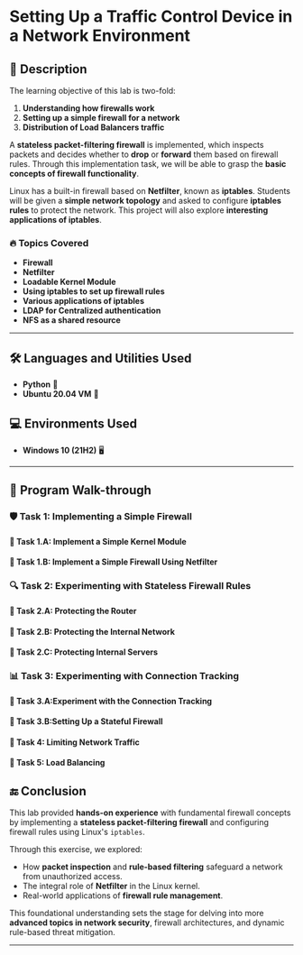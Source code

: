 # Setting Up a Traffic Control Device in a Network Environment

## 📌 Description  
The learning objective of this lab is two-fold:  

1. **Understanding how firewalls work**  
2. **Setting up a simple firewall for a network**
3. **Distribution of Load Balancers traffic**

 A **stateless packet-filtering firewall** is implemented, which inspects packets and decides whether to **drop** or **forward** them based on firewall rules. Through this implementation task, we will be able to grasp the  **basic concepts of firewall functionality**.  

Linux has a built-in firewall based on **Netfilter**, known as **iptables**. Students will be given a **simple network topology** and asked to configure **iptables rules** to protect the network. This project will also explore **interesting applications of iptables**.  

### 🔥 Topics Covered  
- **Firewall**  
- **Netfilter**  
- **Loadable Kernel Module**  
- **Using iptables to set up firewall rules**  
- **Various applications of iptables**
- **LDAP for Centralized authentication**
- **NFS as a shared resource**

---

## 🛠 Languages and Utilities Used  
- **Python** 🐍  
- **Ubuntu 20.04 VM** 🐧  

## 💻 Environments Used  
- **Windows 10 (21H2)** 🖥️  

---

## 🚀 Program Walk-through  

### **🛡 Task 1: Implementing a Simple Firewall**  
#### 🔹 Task 1.A: Implement a Simple Kernel Module  
#### 🔹 Task 1.B: Implement a Simple Firewall Using Netfilter  

### **🔍 Task 2: Experimenting with Stateless Firewall Rules**  
#### 🔹 Task 2.A: Protecting the Router  
#### 🔹 Task 2.B: Protecting the Internal Network  
#### 🔹 Task 2.C: Protecting Internal Servers  

### **📊 Task 3: Experimenting with Connection Tracking**  
#### 🔹 Task 3.A:Experiment with the Connection Tracking 
#### 🔹 Task 3.B:Setting Up a Stateful Firewall

#### 🔹 Task 4: Limiting Network Traffic

#### 🔹 Task 5: Load Balancing


## 🔚 Conclusion

This lab provided **hands-on experience** with fundamental firewall concepts by implementing a **stateless packet-filtering firewall** and configuring firewall rules using Linux's `iptables`.

Through this exercise, we explored:

- How **packet inspection** and **rule-based filtering** safeguard a network from unauthorized access.
- The integral role of **Netfilter** in the Linux kernel.
- Real-world applications of **firewall rule management**.

This foundational understanding sets the stage for delving into more **advanced topics in network security**, firewall architectures, and dynamic rule-based threat mitigation.






---


